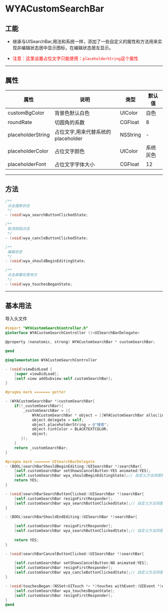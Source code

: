 #  WYACustomSearchBar

## 工能

-  继承与UISearchBar,用法和系统一样，添加了一些自定义的属性和方法用来实现非编辑状态居中显示图标，在编辑状态居左显示。

- <font color="red">注意：这里设置占位文字只能使用：`placeholderString`这个属性</font>

---

## 属性

属性 | 说明 | 类型 | 默认值
---|---|---|---
customBgColor | 背景色默认白色 | UIColor | 白色
roundRate | 切圆角的系数 | CGFloat | 8
placeholderString | 占位文字,用来代替系统的placeholder | NSString | -
placeholderColor | 占位文字颜色 | UIColor | 系统灰色
placeholderFont | 占位文字字体大小 | CGFloat | 12 
---

## 方法

```objective-c
/**
 点击搜索状态
 */
- (void)wya_searchButtonClickedState;

/**
 取消按钮点击
 */
- (void)wya_cancleButtonClickedState;

/**
 编辑状态
 */
- (void)wya_shouldBeginEditingState;

/**
 点击屏幕任意地方
 */
- (void)wya_touchesBeganState;

```
---

## 基本用法

导入头文件

```objective-c
#import "WYACustomSearchController.h"
@interface WYACustomSearchController ()<UISearchBarDelegate>

@property (nonatomic, strong) WYACustomSearchBar * customSearchBar;

@end

@implementation WYACustomSearchController

- (void)viewDidLoad {
    [super viewDidLoad];
    [self.view addSubview:self.customSearchBar];
}

#pragma mark ======= getter

- (WYACustomSearchBar *)customSearchBar{
    if(!_customSearchBar){
        _customSearchBar = ({
            WYACustomSearchBar * object = [[WYACustomSearchBar alloc]initWithFrame:CGRectMake(10, WYATopHeight, ScreenWidth - 20, 44)];
            object.delegate = self;
            object.placeholderString = @"搜索";
            object.tintColor = BLACKTEXTCOLOR;
            object;
       });
    }
    return _customSearchBar;
}

#pragma mark ======= UISearchBarDelegate
- (BOOL)searchBarShouldBeginEditing:(UISearchBar *)searchBar{
    [self.customSearchBar setShowsCancelButton:YES animated:YES];
    [self.customSearchBar wya_shouldBeginEditingState];// 自定义方法将图标位置改变移动到左侧
    return YES;
}

- (void)searchBarSearchButtonClicked:(UISearchBar *)searchBar{
    [self.customSearchBar resignFirstResponder];
    [self.customSearchBar wya_searchButtonClickedState];// 自定义方法将图标根据是否有内容移动到合适位置（没有内容移动到居中，否则在最左侧）
}

- (BOOL)searchBarShouldEndEditing:(UISearchBar *)searchBar{

    [self.customSearchBar resignFirstResponder];
    [self.customSearchBar wya_searchButtonClickedState];// 自定义方法将图标根据内容移动到合适位置（没有内容移动到居中，否则在最左侧）
          
    return YES;
}

- (void)searchBarCancelButtonClicked:(UISearchBar *)searchBar{
    
    [self.customSearchBar setShowsCancelButton:NO animated:YES];
    [self.customSearchBar resignFirstResponder];
    [self.customSearchBar wya_cancleButtonClickedState];// 自定义方法将图标根据内容移动到合适位置（没有内容移动到居中，否则在最左侧）
}

- (void)touchesBegan:(NSSet<UITouch *> *)touches withEvent:(UIEvent *)event{
    [self.customSearchBar wya_touchesBeganState];
    [self.customSearchBar resignFirstResponder];
}
@end

```

